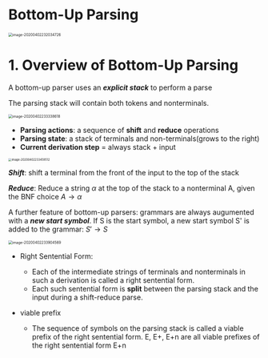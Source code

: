 # Bottom-Up Parsing

<img src="/Users/jones/Library/Application Support/typora-user-images/image-20200402232034726.png" alt="image-20200402232034726" style="zoom:50%;" />

# 1. Overview of Bottom-Up Parsing

A bottom-up parser uses an ***explicit stack*** to perform a parse

The parsing stack will contain both tokens and nonterminals.

<img src="/Users/jones/Library/Application Support/typora-user-images/image-20200402233338618.png" alt="image-20200402233338618" style="zoom:50%;" />

* **Parsing actions**: a sequence of **shift** and **reduce** operations
* **Parsing state**: a stack of terminals and non-terminals(grows to the right)
* **Current derivation step** = always stack + input

<img src="/Users/jones/Library/Application Support/typora-user-images/image-20200402233459512.png" alt="image-20200402233459512" style="zoom:40%;" />

***Shift***: shift a terminal from the front of the input to the top of the stack

***Reduce***: Reduce a string $\alpha$ at the top of the stack to a nonterminal A, given the BNF choice $A\rightarrow\alpha$

A further feature of bottom-up parsers: grammars are always augumented with a ***new start symbol***. If S is the start symbol, a new start symbol S' is added to the grammar: $S'\rightarrow S$



<img src="/Users/jones/Library/Application Support/typora-user-images/image-20200402233904569.png" alt="image-20200402233904569" style="zoom:50%;" />

* Right Sentential Form:

  * Each of the intermediate strings of terminals and nonterminals in such a derivation is called a right sentential form.
  * Each such sentential form is **split** between the parsing stack and the input during a shift-reduce parse.

  

* viable prefix

  * The sequence of symbols on the parsing stack is called a viable prefix of the right sentential form. E, E+, E+n are all viable prefixes of the right sentential form E+n

    